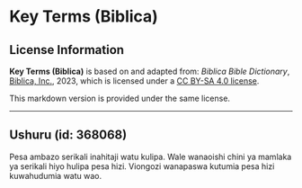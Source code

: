 # Key Terms (Biblica)

## License Information

**Key Terms (Biblica)** is based on and adapted from: _Biblica Bible Dictionary_, [Biblica, Inc.](https://www.biblica.com/), 2023, which is licensed under a [CC BY-SA 4.0 license](https://creativecommons.org/licenses/by-sa/4.0/legalcode.en).

This markdown version is provided under the same license.



--------------------------------

## Ushuru (id: 368068)

Pesa ambazo serikali inahitaji watu kulipa. Wale wanaoishi chini ya mamlaka ya serikali hiyo hulipa pesa hizi. Viongozi wanapaswa kutumia pesa hizi kuwahudumia watu wao.



